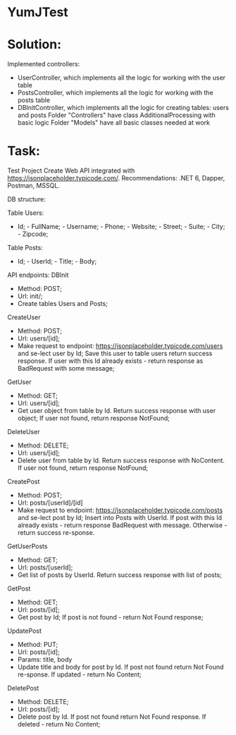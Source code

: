 # YumJTest

# Solution:
Implemented controllers:
- UserController, which implements all the logic for working with the user table
- PostsController, which implements all the logic for working with the posts table
- DBInitController, which implements all the logic for creating tables: users and posts
Folder "Controllers" have class AdditionalProcessing with basic logic
Folder "Models" have all basic classes needed at work


# Task:
Test Project
Create Web API integrated with https://jsonplaceholder.typicode.com/.
Recommendations:
.NET 6, Dapper, Postman, MSSQL.

DB structure:

Table Users:
 - Id; - FullName; - Username; - Phone; - Website; - Street; - Suite; - City; - Zipcode;

Table Posts:
 - Id; - UserId; - Title; - Body;

API endpoints:
DBInit
- Method: POST;
- Url: init/;
- Create tables Users and Posts;

CreateUser
- Method: POST;
- Url: users/[id];
- Make request to endpoint: https://jsonplaceholder.typicode.com/users and se-lect user by Id; Save this user to table users return success response. If user with this Id already exists - return response as BadRequest with some message;

GetUser
- Method: GET;
- Url: users/[id];
- Get user object from table by Id. Return success response with user object; If user not found, return response NotFound;

DeleteUser
- Method: DELETE;
- Url: users/[id];
- Delete user from table by Id. Return success response with NoContent.  If user not found, return response NotFound;

CreatePost
- Method: POST;
- Url: posts/[userId]/[id]
- Make request to endpoint: https://jsonplaceholder.typicode.com/posts and se-lect post by Id; Insert into Posts with UserId. If post with this Id already exists - return response BadRequest with message. Otherwise - return success re-sponse.

GetUserPosts
- Method: GET;
- Url: posts/[userId];
- Get list of posts by UserId. Return success response with list of posts;

GetPost
- Method: GET;
- Url: posts/[id];
- Get post by Id; If post is not found - return Not Found response;

UpdatePost
- Method: PUT;
- Url: posts/[id];
- Params: title, body
- Update title and body for post by Id. If post not found return Not Found re-sponse. If updated - return No Content;

DeletePost
- Method: DELETE;
- Url: posts/[id];
- Delete post by Id. If post not found return Not Found response. If deleted - return No Content;
